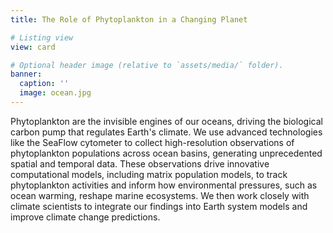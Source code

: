 ```yaml
---
title: The Role of Phytoplankton in a Changing Planet

# Listing view
view: card

# Optional header image (relative to `assets/media/` folder).
banner:
  caption: ''
  image: ocean.jpg
---  
```

Phytoplankton are the invisible engines of our oceans, driving the biological carbon pump that regulates Earth's climate. We use advanced technologies like the SeaFlow cytometer to collect high-resolution observations of phytoplankton populations across ocean basins, generating unprecedented spatial and temporal data. These observations drive innovative computational models, including matrix population models, to track phytoplankton activities and inform how environmental pressures, such as ocean warming, reshape marine ecosystems. We then work closely with climate scientists to integrate our findings into Earth system models and improve climate change predictions.

<br>
